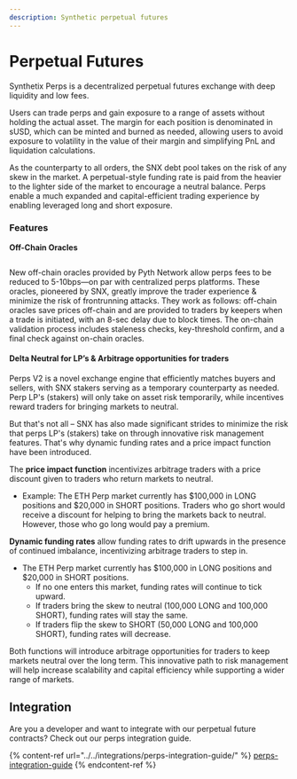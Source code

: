 ```yaml
---
description: Synthetic perpetual futures
---
```


# Perpetual Futures

Synthetix Perps is a decentralized perpetual futures exchange with deep liquidity and low fees.&#x20;

Users can trade perps and gain exposure to a range of assets without holding the actual asset. The margin for each position is denominated in sUSD, which can be minted and burned as needed, allowing users to avoid exposure to volatility in the value of their margin and simplifying PnL and liquidation calculations.&#x20;

As the counterparty to all orders, the SNX debt pool takes on the risk of any skew in the market. A perpetual-style funding rate is paid from the heavier to the lighter side of the market to encourage a neutral balance. Perps enable a much expanded and capital-efficient trading experience by enabling leveraged long and short exposure.

### Features

**Off-Chain Oracles**

<figure><img src="https://blog.synthetix.io/content/images/2022/12/Off-chain-Oracle-3_compressed-2.gif" alt=""><figcaption></figcaption></figure>

New off-chain oracles provided by Pyth Network allow perps fees to be reduced to 5-10bps—on par with centralized perps platforms. These oracles, pioneered by SNX, greatly improve the trader experience & minimize the risk of frontrunning attacks. They work as follows: off-chain oracles save prices off-chain and are provided to traders by keepers when a trade is initiated, with an 8-sec delay due to block times. The on-chain validation process includes staleness checks, key-threshold confirm, and a final check against on-chain oracles.

#### Delta Neutral for LP’s & Arbitrage opportunities for traders <a href="#delta-neutral-for-lp-e2-80-99s-arbitrage-opportunities-for-traders" id="delta-neutral-for-lp-e2-80-99s-arbitrage-opportunities-for-traders"></a>

Perps V2 is a novel exchange engine that efficiently matches buyers and sellers, with SNX stakers serving as a temporary counterparty as needed. Perp LP's (stakers) will only take on asset risk temporarily, while incentives reward traders for bringing markets to neutral.

But that's not all – SNX has also made significant strides to minimize the risk that perps LP's (stakers) take on through innovative risk management features. That's why dynamic funding rates and a price impact function have been introduced.

The **price impact function** incentivizes arbitrage traders with a price discount given to traders who return markets to neutral.&#x20;

* Example: The ETH Perp market currently has $100,000 in LONG positions and $20,000 in SHORT positions. Traders who go short would receive a discount for helping to bring the markets back to neutral. However, those who go long would pay a premium.

**Dynamic funding rates** allow funding rates to drift upwards in the presence of continued imbalance, incentivizing arbitrage traders to step in.

* The ETH Perp market currently has $100,000 in LONG positions and $20,000 in SHORT positions.&#x20;
  * If no one enters this market, funding rates will continue to tick upward.&#x20;
  * If traders bring the skew to neutral (100,000 LONG and 100,000 SHORT), funding rates will stay the same.&#x20;
  * If traders flip the skew to SHORT (50,000 LONG and 100,000 SHORT), funding rates will decrease.

Both functions will introduce arbitrage opportunities for traders to keep markets neutral over the long term. This innovative path to risk management will help increase scalability and capital efficiency while supporting a wider range of markets.

## Integration

Are you a developer and want to integrate with our perpetual future contracts? Check out our perps integration guide.

{% content-ref url="../../integrations/perps-integration-guide/" %}
[perps-integration-guide](../../integrations/perps-integration-guide/)
{% endcontent-ref %}
